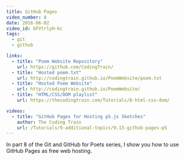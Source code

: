 ```yaml
---
title: GitHub Pages
video_number: 8
date: 2016-06-02
video_id: bFVtrlyH-kc
tags:
  - git
  - github

links:
  - title: "Poem Website Repository"
    url: https://github.com/CodingTrain/
  - title: "Hosted poem.txt"
    url: http://codingtrain.github.io/PoemWebsite/poem.txt
  - title: "Hosted Poem Website"
    url: http://codingtrain.github.io/PoemWebsite/
  - title: "HTML/CSS/DOM playlist"
    url: https://thecodingtrain.com/Tutorials/8-html-css-dom/

videos:
  - title: "GitHub Pages for Hosting p5.js Sketches"
    author: The Coding Train
    url: /Tutorials/9-additional-topics/9.13-github-pages-p5
---
```


In part 8 of the Git and GitHub for Poets series, I show you how to use GitHub Pages as free web hosting.
